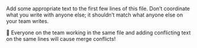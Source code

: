 Add some appropriate text to the first few lines of this file. Don’t coordinate what you write with anyone else; it shouldn’t match what anyone else on your team writes.

🧠 Everyone on the team working in the same file and adding conflicting text on the same lines will cause merge conflicts!